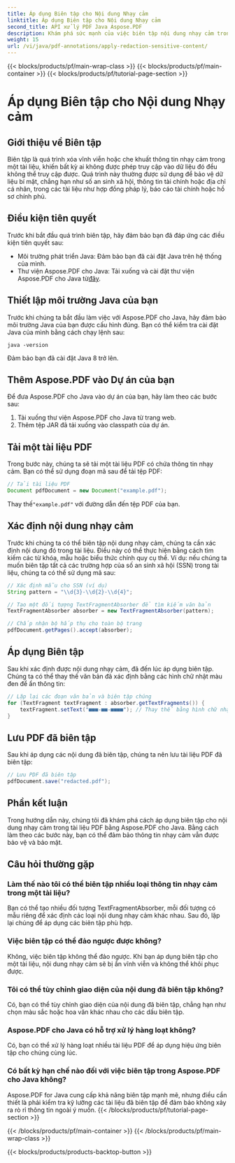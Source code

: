 ```yaml
---
title: Áp dụng Biên tập cho Nội dung Nhạy cảm
linktitle: Áp dụng Biên tập cho Nội dung Nhạy cảm
second_title: API xử lý PDF Java Aspose.PDF
description: Khám phá sức mạnh của việc biên tập nội dung nhạy cảm trong tệp PDF bằng Aspose.PDF cho Java.
weight: 15
url: /vi/java/pdf-annotations/apply-redaction-sensitive-content/
---
```


{{< blocks/products/pf/main-wrap-class >}}
{{< blocks/products/pf/main-container >}}
{{< blocks/products/pf/tutorial-page-section >}}

# Áp dụng Biên tập cho Nội dung Nhạy cảm


## Giới thiệu về Biên tập

Biên tập là quá trình xóa vĩnh viễn hoặc che khuất thông tin nhạy cảm trong một tài liệu, khiến bất kỳ ai không được phép truy cập vào dữ liệu đó đều không thể truy cập được. Quá trình này thường được sử dụng để bảo vệ dữ liệu bí mật, chẳng hạn như số an sinh xã hội, thông tin tài chính hoặc địa chỉ cá nhân, trong các tài liệu như hợp đồng pháp lý, báo cáo tài chính hoặc hồ sơ chính phủ.

## Điều kiện tiên quyết

Trước khi bắt đầu quá trình biên tập, hãy đảm bảo bạn đã đáp ứng các điều kiện tiên quyết sau:

- Môi trường phát triển Java: Đảm bảo bạn đã cài đặt Java trên hệ thống của mình.
-  Thư viện Aspose.PDF cho Java: Tải xuống và cài đặt thư viện Aspose.PDF cho Java từ[đây](https://releases.aspose.com/pdf/java/).


## Thiết lập môi trường Java của bạn

Trước khi chúng ta bắt đầu làm việc với Aspose.PDF cho Java, hãy đảm bảo môi trường Java của bạn được cấu hình đúng. Bạn có thể kiểm tra cài đặt Java của mình bằng cách chạy lệnh sau:

```java -version```

Đảm bảo bạn đã cài đặt Java 8 trở lên.

## Thêm Aspose.PDF vào Dự án của bạn

Để đưa Aspose.PDF cho Java vào dự án của bạn, hãy làm theo các bước sau:

1. Tải xuống thư viện Aspose.PDF cho Java từ trang web.
2. Thêm tệp JAR đã tải xuống vào classpath của dự án.

## Tải một tài liệu PDF

Trong bước này, chúng ta sẽ tải một tài liệu PDF có chứa thông tin nhạy cảm. Bạn có thể sử dụng đoạn mã sau để tải tệp PDF:

```java
// Tải tài liệu PDF
Document pdfDocument = new Document("example.pdf");
```

 Thay thế`"example.pdf"` với đường dẫn đến tệp PDF của bạn.

## Xác định nội dung nhạy cảm

Trước khi chúng ta có thể biên tập nội dung nhạy cảm, chúng ta cần xác định nội dung đó trong tài liệu. Điều này có thể thực hiện bằng cách tìm kiếm các từ khóa, mẫu hoặc biểu thức chính quy cụ thể. Ví dụ: nếu chúng ta muốn biên tập tất cả các trường hợp của số an sinh xã hội (SSN) trong tài liệu, chúng ta có thể sử dụng mã sau:

```java
// Xác định mẫu cho SSN (ví dụ)
String pattern = "\\d{3}-\\d{2}-\\d{4}";

// Tạo một đối tượng TextFragmentAbsorber để tìm kiếm văn bản
TextFragmentAbsorber absorber = new TextFragmentAbsorber(pattern);

// Chấp nhận bộ hấp thụ cho toàn bộ trang
pdfDocument.getPages().accept(absorber);
```

## Áp dụng Biên tập

Sau khi xác định được nội dung nhạy cảm, đã đến lúc áp dụng biên tập. Chúng ta có thể thay thế văn bản đã xác định bằng các hình chữ nhật màu đen để ẩn thông tin:

```java
// Lặp lại các đoạn văn bản và biên tập chúng
for (TextFragment textFragment : absorber.getTextFragments()) {
    textFragment.setText("■■■-■■-■■■■"); // Thay thế bằng hình chữ nhật màu đen
}
```

## Lưu PDF đã biên tập

Sau khi áp dụng các nội dung đã biên tập, chúng ta nên lưu tài liệu PDF đã biên tập:

```java
// Lưu PDF đã biên tập
pdfDocument.save("redacted.pdf");
```

## Phần kết luận

Trong hướng dẫn này, chúng tôi đã khám phá cách áp dụng biên tập cho nội dung nhạy cảm trong tài liệu PDF bằng Aspose.PDF cho Java. Bằng cách làm theo các bước này, bạn có thể đảm bảo thông tin nhạy cảm vẫn được bảo vệ và bảo mật.

## Câu hỏi thường gặp

### Làm thế nào tôi có thể biên tập nhiều loại thông tin nhạy cảm trong một tài liệu?

Bạn có thể tạo nhiều đối tượng TextFragmentAbsorber, mỗi đối tượng có mẫu riêng để xác định các loại nội dung nhạy cảm khác nhau. Sau đó, lặp lại chúng để áp dụng các biên tập phù hợp.

### Việc biên tập có thể đảo ngược được không?

Không, việc biên tập không thể đảo ngược. Khi bạn áp dụng biên tập cho một tài liệu, nội dung nhạy cảm sẽ bị ẩn vĩnh viễn và không thể khôi phục được.

### Tôi có thể tùy chỉnh giao diện của nội dung đã biên tập không?

Có, bạn có thể tùy chỉnh giao diện của nội dung đã biên tập, chẳng hạn như chọn màu sắc hoặc hoa văn khác nhau cho các dấu biên tập.

### Aspose.PDF cho Java có hỗ trợ xử lý hàng loạt không?

Có, bạn có thể xử lý hàng loạt nhiều tài liệu PDF để áp dụng hiệu ứng biên tập cho chúng cùng lúc.

### Có bất kỳ hạn chế nào đối với việc biên tập trong Aspose.PDF cho Java không?

Aspose.PDF for Java cung cấp khả năng biên tập mạnh mẽ, nhưng điều cần thiết là phải kiểm tra kỹ lưỡng các tài liệu đã biên tập để đảm bảo không xảy ra rò rỉ thông tin ngoài ý muốn.
{{< /blocks/products/pf/tutorial-page-section >}}

{{< /blocks/products/pf/main-container >}}
{{< /blocks/products/pf/main-wrap-class >}}

{{< blocks/products/products-backtop-button >}}
